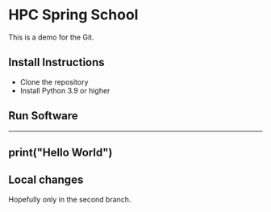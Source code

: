 # HPC Spring School
This is a demo for the Git.

## Install Instructions
 - Clone the repository
 - Install Python 3.9 or higher

## Run Software
--------------------
print("Hello World")
--------------------

## Local changes
Hopefully only in the second branch.
